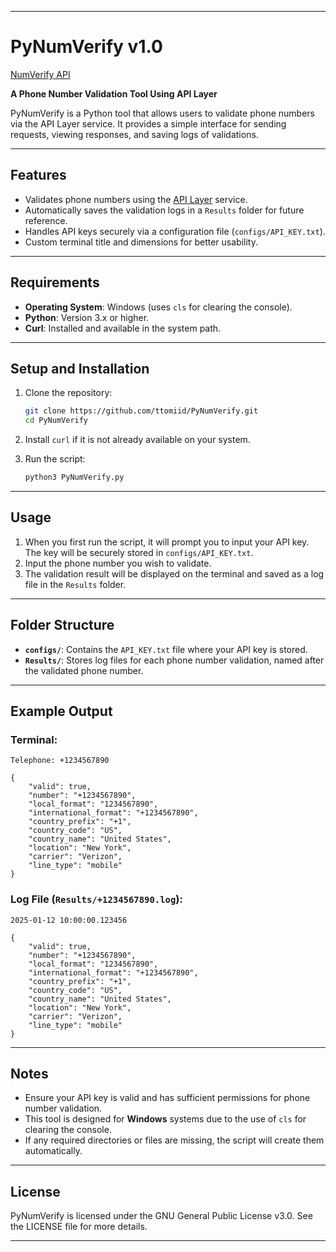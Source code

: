 
---

# PyNumVerify v1.0  

[NumVerify API](https://numverify.com/)

**A Phone Number Validation Tool Using API Layer**  

PyNumVerify is a Python tool that allows users to validate phone numbers via the API Layer service. It provides a simple interface for sending requests, viewing responses, and saving logs of validations.  

---

## Features  
- Validates phone numbers using the [API Layer](https://apilayer.com/) service.  
- Automatically saves the validation logs in a `Results` folder for future reference.  
- Handles API keys securely via a configuration file (`configs/API_KEY.txt`).  
- Custom terminal title and dimensions for better usability.  

---

## Requirements  
- **Operating System**: Windows (uses `cls` for clearing the console).  
- **Python**: Version 3.x or higher.  
- **Curl**: Installed and available in the system path.  

---

## Setup and Installation  

1. Clone the repository:  
   ```bash
   git clone https://github.com/ttomiid/PyNumVerify.git
   cd PyNumVerify
   ```  

2. Install `curl` if it is not already available on your system.  
3. Run the script:  
   ```bash
   python3 PyNumVerify.py
   ```  

---

## Usage  

1. When you first run the script, it will prompt you to input your API key. The key will be securely stored in `configs/API_KEY.txt`.  
2. Input the phone number you wish to validate.  
3. The validation result will be displayed on the terminal and saved as a log file in the `Results` folder.  

---

## Folder Structure  
- **`configs/`**: Contains the `API_KEY.txt` file where your API key is stored.  
- **`Results/`**: Stores log files for each phone number validation, named after the validated phone number.  

---

## Example Output  
### Terminal:  
```plaintext
Telephone: +1234567890  

{
    "valid": true,
    "number": "+1234567890",
    "local_format": "1234567890",
    "international_format": "+1234567890",
    "country_prefix": "+1",
    "country_code": "US",
    "country_name": "United States",
    "location": "New York",
    "carrier": "Verizon",
    "line_type": "mobile"
}
```  

### Log File (`Results/+1234567890.log`):  
```plaintext
2025-01-12 10:00:00.123456  

{
    "valid": true,
    "number": "+1234567890",
    "local_format": "1234567890",
    "international_format": "+1234567890",
    "country_prefix": "+1",
    "country_code": "US",
    "country_name": "United States",
    "location": "New York",
    "carrier": "Verizon",
    "line_type": "mobile"
}
```  

---

## Notes  
- Ensure your API key is valid and has sufficient permissions for phone number validation.  
- This tool is designed for **Windows** systems due to the use of `cls` for clearing the console.  
- If any required directories or files are missing, the script will create them automatically.  

---

## License  
PyNumVerify is licensed under the GNU General Public License v3.0. See the LICENSE file for more details.

--- 
